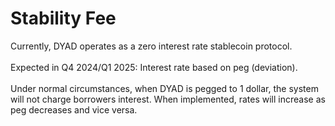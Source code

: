# Stability Fee

Currently, DYAD operates as a zero interest rate stablecoin protocol.\
\
Expected in Q4 2024/Q1 2025: Interest rate based on peg (deviation).\
\
Under normal circumstances, when DYAD is pegged to 1 dollar, the system will not charge borrowers  interest. When implemented, rates will increase as peg decreases and vice versa.
